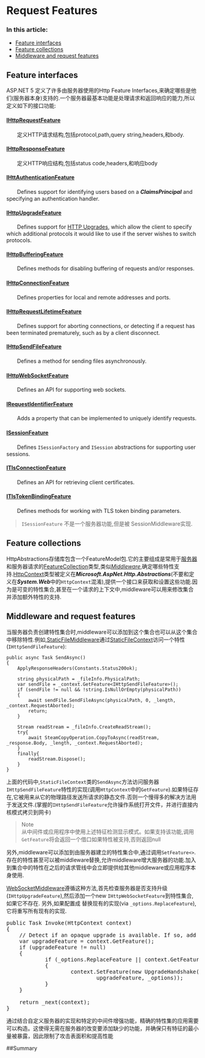 # Request Features
### In this article:
* <a href="#feature-interfaces">Feature interfaces</a>
* [Feature collections](#)
* [Middleware and request features](#)

## Feature interfaces<div id='feature-interfaces'></div>
ASP.NET 5 定义了许多由服务器使用的Http Feature Interfaces,来确定哪些是他们(服务器本身)支持的.一个服务器最基本功能是处理请求和返回响应的能力,所以定义如下的接口功能:
#### [IHttpRequestFeature]()
　　定义HTTP请求结构,包括protocol,path,query string,headers,和body.
#### [IHttpResponseFeature]()
　　定义HTTP响应结构,包括status code,headers,和响应body
#### [IHttAuthenticationFeature]()
　　Defines support for identifying users based on a ***ClaimsPrincipal*** and specifying an authentication handler.
#### [IHttpUpgradeFeature]()
　　Defines support for [HTTP Upgrades](), which allow the client to specify which additional protocols it would like to use if the server wishes to switch protocols.
#### [IHttpBufferingFeature]()
　　Defines methods for disabling buffering of requests and/or responses.
#### [IHttpConnectionFeature]()
　　Defines properties for local and remote addresses and ports.
#### [IHttpRequestLifetimeFeature]()
　　Defines support for aborting connections, or detecting if a request has been terminated prematurely, such as by a client disconnect.
#### [IHttpSendFileFeature]()
　　Defines a method for sending files asynchronously.
#### [IHttpWebSocketFeature]()
　　Defines an API for supporting web sockets.
#### [IRequestIdentifierFeature]()
　　Adds a property that can be implemented to uniquely identify requests.
#### [ISessionFeature]()
　　Defines <code>ISessionFactory</code> and <code>ISession</code> abstractions for supporting user sessions.
#### [ITlsConnectionFeature]()
　　Defines an API for retrieving client certificates.
#### [ITlsTokenBindingFeature]()
　　Defines methods for working with TLS token binding parameters.
> <code>ISessionFeature</code> 不是一个服务器功能,但是被 SessionMiddleware实现.

## Feature collections
HttpAbstractions存储库包含一个FeatureModel包.它的主要组成是常用于[服务器]()和服务器请求的[FeatureCollection]()类型,类似[*Middleware*](),确定哪些特性支持.[HttpContext]()类型被定义在***Microsoft.AspNet.Http.Abstractions***(不要和定义在***System.Web***中的<code>HttpContext</code>混淆),提供一个接口来获取和设置这些功能.因为是可变的特性集合,甚至在一个请求的上下文中,middleware可以用来修改集合并添加额外特性的支持.

## Middleware and request features
当服务器负责创建特性集合时,middleware可以添加到这个集合也可以从这个集合中移除特性.例如,[StaticFileMiddleware]()通过[StaticFileContext]()访问一个特性(<code>IHttpSendFileFeature</code>):

	public async Task SendAsync()
	{
		ApplyResponseHeaders(Constants.Status200ok);
		
		string physicalPath = _fileInfo.PhysicalPath;
		var sendFile = _context.GetFeature<IHttpSendFileFeature>();
		if (sendFile != null && !string.IsNullOrEmpty(physicalPath))
		{
			await sendFile.SendFileAsync(physicalPath, 0, _length, _context.RequestAborted);
			return;
		}
		
		Stream readStream = _fileInfo.CreateReadStream();
		try{
			await SteamCopyOperation.CopyToAsync(readStream, _response.Body, _length, _context.RequestAborted);
		}
		finally{
			readStream.Dispose();
		}
	}
上面的代码中,<code>StaticFileContext</code>类的<code>SendAsync</code>方法访问服务器<code>IHttpSendFileFeature</code>特性的实现(调用<code>HttpContext</code>中的<code>GetFeature</code>).如果特征存在,它被用来从它的物理路径发送所请求的静态文件.否则一个慢得多的解决方法用于发送文件.(掌握的<code>IHttpSendFileFeature</code>允许操作系统打开文件，并进行直接内核模式拷贝到网卡)
> Note   
> 从中间件或应用程序中使用上述特征检测显示模式。如果支持该功能,调用<code>GetFeature</code>将会返回一个借口如果特性被支持,否则返回null
  
另外,middleware可以添加到由服务器建立的特性集合中,通过调用<code>SetFeature<></code>.存在的特性甚至可以被middleware替换,允许middleware增大服务器的功能.加入到集合中的特性在之后的请求管线中会立即提供给其他middleware或应用程序本身使用.  
  
[WebSocketMiddleware]()遵循这种方法,首先检查服务器是否支持升级(<code>IHttpUpgradeFeature</code>),然后添加一个new <code>IHttpWebSocketFeature</code>到特性集合,如果它不存在. 另外,如果配置成 替换现有的实现(via <code>_options.ReplaceFeature</code>),它将重写所有现有的实现.
<pre>
public Task Invoke(HttpContext context)
{
	// Detect if an opaque upgrade is available. If so, add a websocket upgrade.
    var upgradeFeature = context.GetFeature<IHttpUpgradeFeature>();
    if (upgradeFeature != null)
    {
            if (_options.ReplaceFeature || context.GetFeature<IHttpWebSocketFeature>() == null)
            {
                    context.SetFeature<IHttpWebSocketFeature>(new UpgradeHandshake(context,
                            upgradeFeature, _options));
            }
    }

    return _next(context);
}
</pre>
  
通过结合自定义服务器的实现和特定的中间件增强功能，精确的特性集的应用需要可以构造。这使得无需在服务器的改变要添加缺少的功能，并确保只有特征的最小量被暴露，因此限制了攻击表面积和提高性能

##Summary
